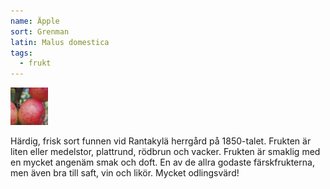 ```yaml
---
name: Äpple
sort: Grenman
latin: Malus domestica
tags:
  - frukt
---
```


<img src="/img/malus-domestica-grenman.jpg" width="60" data-srcset="1x, 1.5x, 2x" alt="Malus domestica" data-attribution="https://www.blomqvistplantskola.com/index.php?route=product/product&product_id=5320&search=Grenman">

Härdig, frisk sort funnen vid Rantakylä herrgård på 1850-talet. Frukten är liten eller medelstor, plattrund, rödbrun och vacker. Frukten är smaklig med en mycket angenäm smak och doft. En av de allra godaste färskfrukterna, men även bra till saft, vin och likör. Mycket odlingsvärd!

